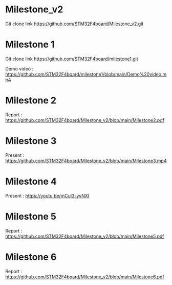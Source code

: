 # Milestone_v2
Git clone link https://github.com/STM32F4board/Milestone_v2.git

# Milestone 1
Git clone link https://github.com/STM32F4board/milestone1.git

Demo video : https://github.com/STM32F4board/milestone1/blob/main/Demo%20video.mp4

# Milestone 2
Report : https://github.com/STM32F4board/Milestone_v2/blob/main/Milestone2.pdf

# Milestone 3
Present : https://github.com/STM32F4board/Milestone_v2/blob/main/Milestone3.mp4

# Milestone 4
Present : https://youtu.be/mCul3-yvNXI

# Milestone 5
Report : https://github.com/STM32F4board/Milestone_v2/blob/main/Milestone5.pdf

# Milestone 6
Report : https://github.com/STM32F4board/Milestone_v2/blob/main/Milestone6.pdf
